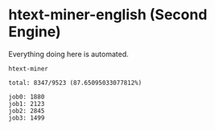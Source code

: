 # htext-miner-english (Second Engine)

Everything doing here is automated.

```
htext-miner

total: 8347/9523 (87.65095033077812%)

job0: 1880
job1: 2123
job2: 2845
job3: 1499
```